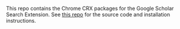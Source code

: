 This repo contains the Chrome CRX packages for the Google Scholar Search Extension. See [this repo](https://github.com/lintool/chrome-scholar-search-extension) for the source code and installation instructions.
